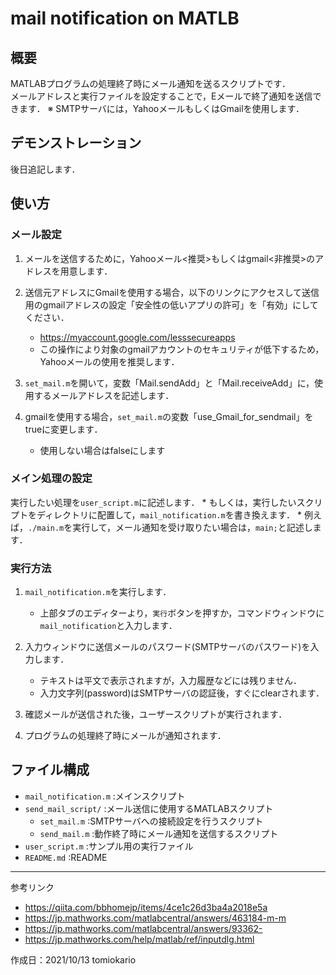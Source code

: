 # mail notification on MATLB

## 概要

MATLABプログラムの処理終了時にメール通知を送るスクリプトです．  
メールアドレスと実行ファイルを設定することで，Eメールで終了通知を送信できます．
※ SMTPサーバには，YahooメールもしくはGmailを使用します．

## デモンストレーション

後日追記します．

## 使い方

### メール設定

1. メールを送信するために，Yahooメール<推奨>もしくはgmail<非推奨>のアドレスを用意します．

2. 送信元アドレスにGmailを使用する場合，以下のリンクにアクセスして送信用のgmailアドレスの設定「安全性の低いアプリの許可」を「有効」にしてください．
    * https://myaccount.google.com/lesssecureapps
    * この操作により対象のgmailアカウントのセキュリティが低下するため，Yahooメールの使用を推奨します．

3. `set_mail.m`を開いて，変数「Mail.sendAdd」と「Mail.receiveAdd」に，使用するメールアドレスを記述します．

4. gmailを使用する場合，`set_mail.m`の変数「use_Gmail_for_sendmail」をtrueに変更します．
    * 使用しない場合はfalseにします

### メイン処理の設定

実行したい処理を`user_script.m`に記述します．
    * もしくは，実行したいスクリプトをディレクトリに配置して，`mail_notification.m`を書き換えます．
        * 例えば，`./main.m`を実行して，メール通知を受け取りたい場合は，`main;`と記述します．


### 実行方法
1. `mail_notification.m`を実行します．
    * 上部タブのエディターより，`実行`ボタンを押すか，コマンドウィンドウに`mail_notification`と入力します．

2. 入力ウィンドウに送信メールのパスワード(SMTPサーバのパスワード)を入力します．
    * テキストは平文で表示されますが，入力履歴などには残りません．
    * 入力文字列(password)はSMTPサーバの認証後，すぐにclearされます．

3. 確認メールが送信された後，ユーザースクリプトが実行されます．

4. プログラムの処理終了時にメールが通知されます．


## ファイル構成

* `mail_notification.m` :メインスクリプト
* `send_mail_script/`   :メール送信に使用するMATLABスクリプト
    * `set_mail.m`      :SMTPサーバへの接続設定を行うスクリプト
    * `send_mail.m`     :動作終了時にメール通知を送信するスクリプト
* `user_script.m`       :サンプル用の実行ファイル
* `README.md`           :README


---

参考リンク
* https://qiita.com/bbhomejp/items/4ce1c26d3ba4a2018e5a
* https://jp.mathworks.com/matlabcentral/answers/463184-m-m
* https://jp.mathworks.com/matlabcentral/answers/93362-
* https://jp.mathworks.com/help/matlab/ref/inputdlg.html

作成日：2021/10/13 tomiokario
